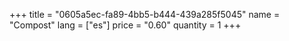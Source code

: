 +++
title = "0605a5ec-fa89-4bb5-b444-439a285f5045"
name = "Compost"
lang = ["es"]
price = "0.60"
quantity = 1
+++
